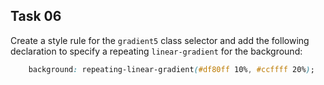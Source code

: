 ## Task 06
Create a style rule for the `gradient5` class selector and add the following declaration to specify a repeating `linear-gradient` for the background: 
```css
    background: repeating-linear-gradient(#df80ff 10%, #ccffff 20%); 
```